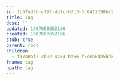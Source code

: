 ```yaml
---
id: fc57ad5b-cf9f-4d7c-b3c3-3c0417d98b25
title: Tag
desc: ''
updated: 1607660652166
created: 1607660652166
stub: true
parent: root
children:
  - f17a0af2-4b92-4464-ba66-f5eea84b5bd6
fname: tag
hpath: tag
---
```




